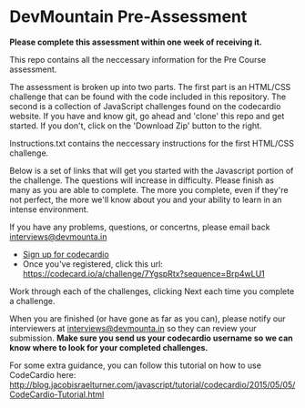 DevMountain Pre-Assessment
=========

**Please complete this assessment within one week of receiving it.**

This repo contains all the neccessary information for the Pre Course assessment. 

The assessment is broken up into two parts. The first part is an HTML/CSS challenge that can be found with the code included in this repository. The second is a collection of JavaScript challenges found on the codecardio website. If you have and know git, go ahead and 'clone' this repo and get started. If you don't, click on the 'Download Zip' button to the right. 

Instructions.txt contains the neccessary instructions for the first HTML/CSS challenge. 

Below is a set of links that will get you started with the Javascript portion of the challenge. The questions will increase in difficulty. Please finish as many as you are able to complete. The more you complete, even if they're not perfect, the more we'll know about you and your ability to learn in an intense environment.

If you have any problems, questions, or concertns, please email back interviews@devmounta.in

* [Sign up for codecardio](https://codecard.io/a/register)
* Once you've registered, click this url: https://codecard.io/a/challenge/7YgspRtx?sequence=Brp4wLU1

Work through each of the challenges, clicking Next each time you complete a challenge.

When you are finished (or have gone as far as you can), please notify our interviewers at interviews@devmounta.in so they can review your submission. **Make sure you send us your codecardio username so we can know where to look for your completed challenges.**

For some extra guidance, you can follow this tutorial on how to use CodeCardio here: http://blog.jacobisraelturner.com/javascript/tutorial/codecardio/2015/05/05/CodeCardio-Tutorial.html
